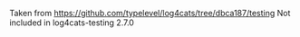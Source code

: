 Taken from https://github.com/typelevel/log4cats/tree/dbca187/testing
Not included in log4cats-testing 2.7.0
